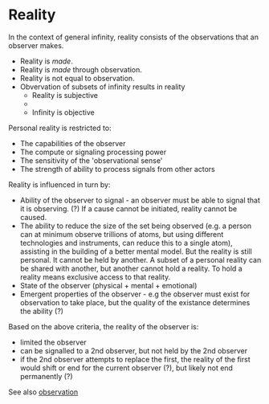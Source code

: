 # Reality

In the context of general infinity, reality consists of the observations that an observer makes.
 
* Reality is _made_. 
* Reality is _made_ through observation. 
* Reality is not equal to observation.
* Obvervation of subsets of infinity results in reality
    * Reality is subjective
    * 
    * Infinity is objective

Personal reality is restricted to:

* The capabilities of the observer
* The compute or signaling processing power
* The sensitivity of the 'observational sense'
* The strength of ability to process signals from other actors

Reality is influenced in turn by:

* Ability of the observer to signal - an observer must be able to signal that it is observing. (?) If a cause cannot be initiated, reality cannot be caused.
* The ability to reduce the size of the set being observed (e.g. a person can at minimum observe trillions of atoms, but using different technologies and instruments, can reduce this to a single atom), assisting in the building of a better mental model. But the reality is still personal. It cannot be held by another. A subset of a personal reality can be shared with another, but another cannot hold a reality. To hold a reality means exclusive access to that reality.
* State of the observer (physical + mental + emotional)
* Emergent properties of the observer - e.g the observer must exist for observation to take place, but the quality of the existance determines the ability (?)
    
    
Based on the above criteria, the reality of the observer is:
* limited the observer
* can be signalled to a 2nd observer, but not held by the 2nd observer
* if the 2nd observer attempts to replace the first, the reality of the first would shift or end for the current observer (?), but likely not end permanently (?)



See also [observation](observation.md)